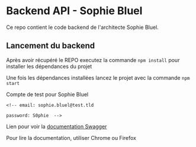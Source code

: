 # Backend API - Sophie Bluel

Ce repo contient le code backend de l'architecte Sophie Bluel. 

## Lancement du backend

Après avoir récupéré le REPO executez la commande `npm install` pour installer les dépendances du projet

Une fois les dépendances installées lancez le projet avec la commande `npm start`

Compte de test pour Sophie Bluel

```
<!-- email: sophie.bluel@test.tld

password: S0phie  -->
```
Lien pour voir la
[documentation Swagger](http://localhost:5678/api-docs/)

Pour lire la documentation, utiliser Chrome ou Firefox
